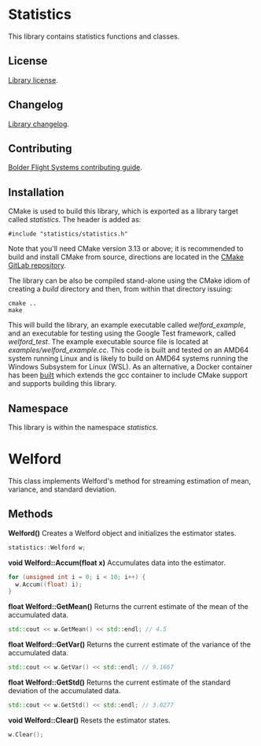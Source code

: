 # Statistics
This library contains statistics functions and classes.

## License
[Library license](LICENSE.md).

## Changelog
[Library changelog](CHANGELOG.md).

## Contributing
[Bolder Flight Systems contributing guide](CONTRIBUTING.md).

## Installation
CMake is used to build this library, which is exported as a library target called *statistics*. The header is added as:

```
#include "statistics/statistics.h"
```

Note that you'll need CMake version 3.13 or above; it is recommended to build and install CMake from source, directions are located in the [CMake GitLab repository](https://github.com/Kitware/CMake).

The library can be also be compiled stand-alone using the CMake idiom of creating a *build* directory and then, from within that directory issuing:

```
cmake ..
make
```

This will build the library, an example executable called *welford_example*, and an executable for testing using the Google Test framework, called *welford_test*. The example executable source file is located at *examples/welford_example.cc*. This code is built and tested on an AMD64 system running Linux and is likely to build on AMD64 systems running the Windows Subsystem for Linux (WSL). As an alternative, a Docker container has been [built](https://hub.docker.com/r/flybrianfly/gcc-cmake) which extends the gcc container to include CMake support and supports building this library.

## Namespace
This library is within the namespace *statistics*.

# Welford
This class implements Welford's method for streaming estimation of mean, variance, and standard deviation. 

## Methods

**Welford()** Creates a Welford object and initializes the estimator states.

```C++
statistics::Welford w;
```

**void Welford::Accum(float x)** Accumulates data into the estimator.

```C++
for (unsigned int i = 0; i < 10; i++) {
  w.Accum((float) i);
}
```

**float Welford::GetMean()** Returns the current estimate of the mean of the accumulated data.

```C++
std::cout << w.GetMean() << std::endl; // 4.5
```

**float Welford::GetVar()** Returns the current estimate of the variance of the accumulated data.

```C++
std::cout << w.GetVar() << std::endl; // 9.1667
```

**float Welford::GetStd()** Returns the current estimate of the standard deviation of the accumulated data.

```C++
std::cout << w.GetStd() << std::endl; // 3.0277
```

**void Welford::Clear()** Resets the estimator states.

```C++
w.Clear();
```
